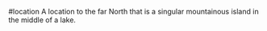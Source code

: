 #location 
A location to the far North that is a singular mountainous island in the middle of a lake.